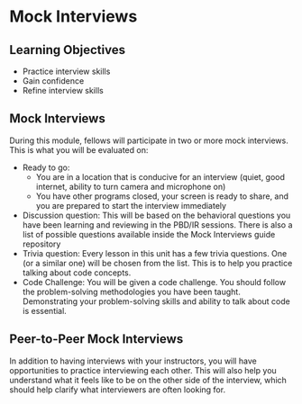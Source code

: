 # Mock Interviews

## Learning Objectives

- Practice interview skills
- Gain confidence
- Refine interview skills

## Mock Interviews

During this module, fellows will participate in two or more mock interviews. This is what you will be evaluated on:

- Ready to go:
  - You are in a location that is conducive for an interview (quiet, good internet, ability to turn camera and microphone on)
  - You have other programs closed, your screen is ready to share, and you are prepared to start the interview immediately
- Discussion question: This will be based on the behavioral questions you have been learning and reviewing in the PBD/IR sessions. There is also a list of possible questions available inside the Mock Interviews guide repository
- Trivia question: Every lesson in this unit has a few trivia questions. One (or a similar one) will be chosen from the list. This is to help you practice talking about code concepts.
- Code Challenge: You will be given a code challenge. You should follow the problem-solving methodologies you have been taught. Demonstrating your problem-solving skills and ability to talk about code is essential.

## Peer-to-Peer Mock Interviews

In addition to having interviews with your instructors, you will have opportunities to practice interviewing each other. This will also help you understand what it feels like to be on the other side of the interview, which should help clarify what interviewers are often looking for.
